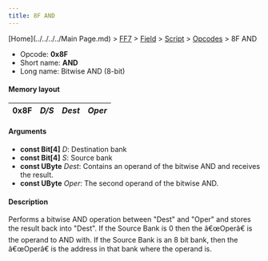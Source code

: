 ```yaml
---
title: 8F AND
---
```


[Home](../../../../Main Page.md) > [FF7](../../../../FF7.md) > [Field](../../../Field.md) > [Script](../../Script.md) > [Opcodes](../Opcodes.md) > 8F AND

-   Opcode: **0x8F**
-   Short name: **AND**
-   Long name: Bitwise AND (8-bit)

#### Memory layout

| 0x8F | *D/S* | *Dest* | *Oper* |
|------|-------|--------|--------|

#### Arguments

-   **const Bit\[4\]** *D*: Destination bank
-   **const Bit\[4\]** *S*: Source bank
-   **const UByte** *Dest*: Contains an operand of the bitwise AND and receives the result.
-   **const UByte** *Oper*: The second operand of the bitwise AND.

#### Description

Performs a bitwise AND operation between "Dest" and "Oper" and stores the result back into "Dest". If the Source Bank is 0 then the â€œOperâ€ is the operand to AND with. If the Source Bank is an 8 bit bank, then the â€œOperâ€ is the address in that bank where the operand is.
